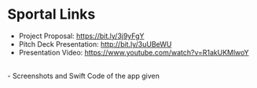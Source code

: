# Sportal Links

- Project Proposal: https://bit.ly/3j9yFgY <br/>
- Pitch Deck Presentation: http://bit.ly/3uUBeWU <br/>
- Presentation Video: https://www.youtube.com/watch?v=R1akUKMlwoY <br/>
 <br/>
- Screenshots and Swift Code of the app given <br/>
